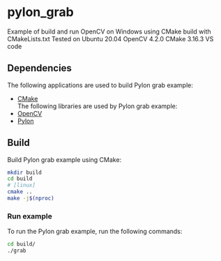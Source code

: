 # pylon_grab
Example of build and run OpenCV on Windows using CMake build with CMakeLists.txt
Tested on Ubuntu 20.04
OpenCV 4.2.0
CMake 3.16.3
VS code

## Dependencies
The following applications are used to build Pylon grab example:
- [CMake](https://cmake.org/)  
The following libraries are used by Pylon grab example:
- [OpenCV](http://opencv.org/)
- [Pylon](https://docs.baslerweb.com/software-installation-(linux))

## Build
Build Pylon grab example using CMake:
```bash
mkdir build
cd build
# [linux]
cmake ..
make -j$(nproc)
```

### Run example
To run the Pylon grab example, run the following commands:
```bash
cd build/
./grab
